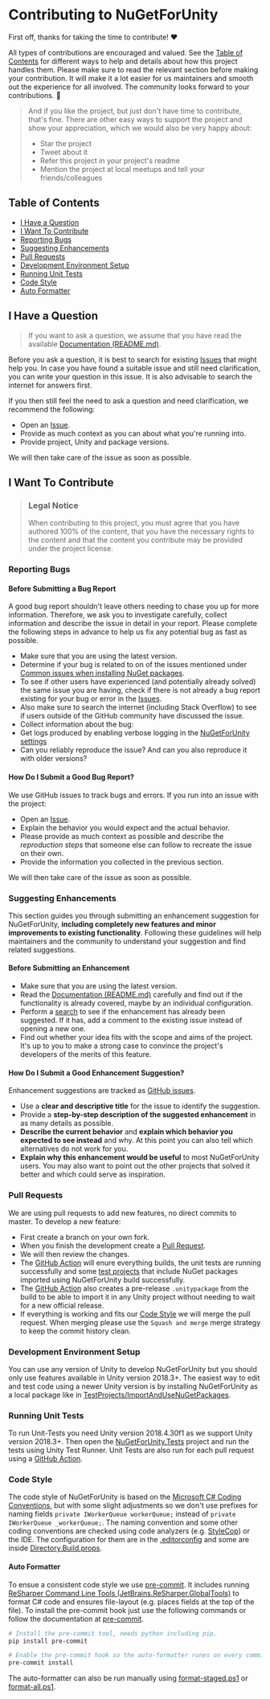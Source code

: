 <!-- omit in toc -->

# Contributing to NuGetForUnity

First off, thanks for taking the time to contribute! ❤️

All types of contributions are encouraged and valued. See the [Table of Contents](#table-of-contents) for different ways to help and details about how this project handles them. Please make sure to read the relevant section before making your contribution. It will make it a lot easier for us maintainers and smooth out the experience for all involved. The community looks forward to your contributions. 🎉

> And if you like the project, but just don't have time to contribute, that's fine. There are other easy ways to support the project and show your appreciation, which we would also be very happy about:
>
> - Star the project
> - Tweet about it
> - Refer this project in your project's readme
> - Mention the project at local meetups and tell your friends/colleagues

<!-- omit in toc -->

## Table of Contents

- [I Have a Question](#i-have-a-question)
- [I Want To Contribute](#i-want-to-contribute)
- [Reporting Bugs](#reporting-bugs)
- [Suggesting Enhancements](#suggesting-enhancements)
- [Pull Requests](#pull-requests)
- [Development Environment Setup](#development-environment-setup)
- [Running Unit Tests](#running-unit-tests)
- [Code Style](#code-style)
- [Auto Formatter](#auto-formatter)

## I Have a Question

> If you want to ask a question, we assume that you have read the available [Documentation (README.md)](https://github.com/GlitchEnzo/NuGetForUnity#readme).

Before you ask a question, it is best to search for existing [Issues](https://github.com/GlitchEnzo/NuGetForUnity/issues) that might help you. In case you have found a suitable issue and still need clarification, you can write your question in this issue. It is also advisable to search the internet for answers first.

If you then still feel the need to ask a question and need clarification, we recommend the following:

- Open an [Issue](https://github.com/GlitchEnzo/NuGetForUnity/issues/new).
- Provide as much context as you can about what you're running into.
- Provide project, Unity and package versions.

We will then take care of the issue as soon as possible.

## I Want To Contribute

> ### Legal Notice <!-- omit in toc -->
>
> When contributing to this project, you must agree that you have authored 100% of the content, that you have the necessary rights to the content and that the content you contribute may be provided under the project license.

### Reporting Bugs

<!-- omit in toc -->

#### Before Submitting a Bug Report

A good bug report shouldn't leave others needing to chase you up for more information. Therefore, we ask you to investigate carefully, collect information and describe the issue in detail in your report. Please complete the following steps in advance to help us fix any potential bug as fast as possible.

- Make sure that you are using the latest version.
- Determine if your bug is related to on of the issues mentioned under [Common issues when installing NuGet packages](https://github.com/GlitchEnzo/NuGetForUnity#common-issues-when-installing-nuget-packages).
- To see if other users have experienced (and potentially already solved) the same issue you are having, check if there is not already a bug report existing for your bug or error in the [Issues](https://github.com/GlitchEnzo/NuGetForUnity/issues).
- Also make sure to search the internet (including Stack Overflow) to see if users outside of the GitHub community have discussed the issue.
- Collect information about the bug:
- Get logs produced by enabling verbose logging in the [NuGetForUnity settings](docs/screenshots/preferences.png)
- Can you reliably reproduce the issue? And can you also reproduce it with older versions?

<!-- omit in toc -->

#### How Do I Submit a Good Bug Report?

We use GitHub issues to track bugs and errors. If you run into an issue with the project:

- Open an [Issue](https://github.com/GlitchEnzo/NuGetForUnity/issues/new).
- Explain the behavior you would expect and the actual behavior.
- Please provide as much context as possible and describe the _reproduction steps_ that someone else can follow to recreate the issue on their own.
- Provide the information you collected in the previous section.

We will then take care of the issue as soon as possible.

### Suggesting Enhancements

This section guides you through submitting an enhancement suggestion for NuGetForUnity, **including completely new features and minor improvements to existing functionality**. Following these guidelines will help maintainers and the community to understand your suggestion and find related suggestions.

<!-- omit in toc -->

#### Before Submitting an Enhancement

- Make sure that you are using the latest version.
- Read the [Documentation (README.md)](https://github.com/GlitchEnzo/NuGetForUnity#readme) carefully and find out if the functionality is already covered, maybe by an individual configuration.
- Perform a [search](https://github.com/GlitchEnzo/NuGetForUnity/issues) to see if the enhancement has already been suggested. If it has, add a comment to the existing issue instead of opening a new one.
- Find out whether your idea fits with the scope and aims of the project. It's up to you to make a strong case to convince the project's developers of the merits of this feature.

<!-- omit in toc -->

#### How Do I Submit a Good Enhancement Suggestion?

Enhancement suggestions are tracked as [GitHub issues](https://github.com/GlitchEnzo/NuGetForUnity/issues).

- Use a **clear and descriptive title** for the issue to identify the suggestion.
- Provide a **step-by-step description of the suggested enhancement** in as many details as possible.
- **Describe the current behavior** and **explain which behavior you expected to see instead** and why. At this point you can also tell which alternatives do not work for you.
- **Explain why this enhancement would be useful** to most NuGetForUnity users. You may also want to point out the other projects that solved it better and which could serve as inspiration.

### Pull Requests

We are using pull requests to add new features, no direct commits to master. To develop a new feature:

- First create a branch on your own fork.
- When you finish the development create a [Pull Request](https://github.com/GlitchEnzo/NuGetForUnity/pulls).
- We will then review the changes.
- The [GitHub Action](.github/workflows/main.yml) will enure everything builds, the unit tests are running successfully and some [test projects](src/TestProjects) that include NuGet packages imported using NuGetForUnity build successfully.
- The [GitHub Action](.github/workflows/main.yml) also creates a pre-release `.unitypackage` from the build to be able to import it in any Unity project without needing to wait for a new official release.
- If everything is working and fits our [Code Style](#code-style) we will merge the pull request. When merging please use the `Squash and merge` merge strategy to keep the commit history clean.

### Development Environment Setup

You can use any version of Unity to develop NuGetForUnity but you should only use features available in Unity version 2018.3+. The easiest way to edit and test code using a newer Unity version is by installing NuGetForUnity as a local package like in [TestProjects/ImportAndUseNuGetPackages](src/TestProjects/ImportAndUseNuGetPackages).

### Running Unit Tests

To run Unit-Tests you need Unity version 2018.4.30f1 as we support Unity version 2018.3+. Then open the [NuGetForUnity.Tests](src/NuGetForUnity.Tests) project and run the tests using Unity Test Runner. Unit Tests are also run for each pull request using a [GitHub Action](.github/workflows/main.yml).

### Code Style

The code style of NuGetForUnity is based on the [Microsoft C# Coding Conventions](https://learn.microsoft.com/en-us/dotnet/csharp/fundamentals/coding-style/coding-conventions), but with some slight adjustments so we don't use prefixes for naming fields `private IWorkerQueue workerQueue;` instead of `private IWorkerQueue _workerQueue;`. The naming convention and some other coding conventions are checked using code analyzers (e.g. [StyleCop](https://www.nuget.org/packages/StyleCop.Analyzers)) or the IDE. The configuration for them are in the [.editorconfig](.editorconfig) and some are inside [Directory.Build.props](src/Directory.Build.props).

#### Auto Formatter

To ensue a consistent code style we use [pre-commit](https://pre-commit.com/). It includes running [ReSharper Command Line Tools (JetBrains.ReSharper.GlobalTools)](https://www.jetbrains.com/resharper/features/command-line.html) to format C# code and ensures file-layout (e.g. places fields at the top of the file). To install the pre-commit hook just use the following commands or follow the documentation at [pre-commit](https://pre-commit.com/).

```PowerShell
# Install the pre-commit tool, needs python including pip.
pip install pre-commit

# Enable the pre-commit hook so the auto-formatter runes on every commit. Need to be run inside the repository root.
pre-commit install
```

The auto-formatter can also be run manually using [format-staged.ps1](tools/format-staged.ps1) or [format-all.ps1](tools/format-all.ps1).
